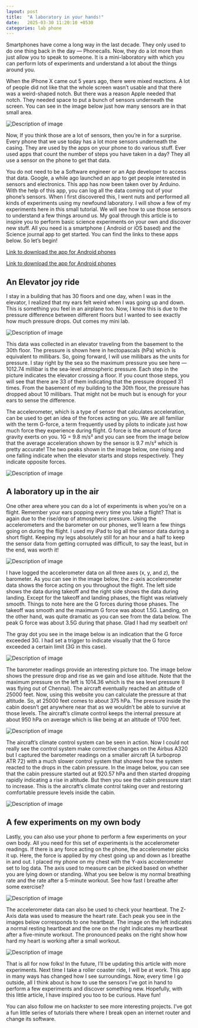 ```yaml
---
layout: post
title:  "A laboratory in your hands!"
date:   2025-03-30 11:20:10 +0530
categories: lab phone
---
```


Smartphones have come a long way in the last decade. They only used to do one 
thing back in the day — Phonecalls. Now, they do a lot more than just allow you 
to speak to someone. It is a mini-laboratory with which you can perform lots of 
experiments and understand a lot about the things around you.

When the iPhone X came out 5 years ago, there were mixed reactions. A lot of 
people did not like that the whole screen wasn’t usable and that there was a 
weird-shaped notch. But there was a reason Apple needed that notch. They needed 
space to put a bunch of sensors underneath the screen. You can see in the image 
below just how many sensors are in that small area.

![Description of image](/assets/images/lab/lab_1.webp)

Now, If you think those are a lot of sensors, then you’re in for a surprise. 
Every phone that we use today has a lot more sensors underneath the casing. 
They are used by the apps on your phone to do various stuff. Ever used apps that 
count the number of steps you have taken in a day? They all use a sensor on the 
phone to get that data.

You do not need to be a Software engineer or an App developer to access that 
data. Google, a while ago launched an app to get people interested in sensors 
and electronics. This app has now been taken over by Arduino. With the help of 
this app, you can log all the data coming out of your phone’s sensors. When I 
first discovered this, I went nuts and performed all kinds of experiments using 
my newfound laboratory. I will show a few of my experiments here in this small 
tutorial. We will see how to use those sensors to understand a few things around 
us. My goal through this article is to inspire you to perform basic science 
experiments on your own and discover new stuff. All you need is a smartphone (
Android or iOS based) and the Science journal app to get started. You can 
find the links to these apps below. So let’s begin!


<a href="https://play.google.com/store/apps/details?id=cc.arduino.sciencejournal&pli=1" target="_
blank" rel="noopener noreferrer">Link to download the app for Android phones</a> <br />

<a href="https://apps.apple.com/us/app/arduino-science-journal/id1518014927?mt=8" target="_
blank" rel="noopener noreferrer">Link to download the app for Android phones</a>

## An Elevator joy ride
I stay in a building that has 30 floors and one day, when I was in the elevator, 
I realized that my ears felt weird when I was going up and down. This is 
something you feel in an airplane too. Now, I know this is due to the pressure 
difference between different floors but I wanted to see exactly how much pressure 
drops. Out comes my mini lab.

![Description of image](/assets/images/lab/lab_2.webp)

This data was collected in an elevator traveling from the basement to the 30th 
floor. The pressure is shown here in hectopascals (hPa) which is equivalent to 
millibars. So, going forward, I will use millibars as the units for pressure. 
I stay right by the sea so the maximum pressure you see here — 1012.74 millibar 
is the sea-level atmospheric pressure. Each step in the picture indicates the 
elevator crossing a floor. If you count those steps, you will see that there are 
33 of them indicating that the pressure dropped 31 times. From the basement of 
my building to the 30th floor, the pressure has dropped about 10 millibars. That 
might not be much but is enough for your ears to sense the difference.

The accelerometer, which is a type of sensor that calculates acceleration, can 
be used to get an idea of the forces acting on you. We are all familiar with the 
term G-force, a term frequently used by pilots to indicate just how much force 
they experience during flight. G force is the amount of force gravity exerts on 
you. 1G = 9.8 m/s² and you can see from the image below that the average 
acceleration shown by the sensor is 9.7 m/s² which is pretty accurate! The two 
peaks shown in the image below, one rising and one falling indicate when the 
elevator starts and stops respectively. They indicate opposite forces.

![Description of image](/assets/images/lab/lab_3.webp)

## A laboratory up in the air
One other area where you can do a lot of experiments is when you’re on a flight. 
Remember your ears popping every time you take a flight? That is again due to 
the rise/drop of atmospheric pressure. Using the accelerometers and the barometer 
on our phones, we’ll learn a few things going on during the flight. I used my 
iPad to log all the sensor data during a short flight. Keeping my legs absolutely 
still for an hour and a half to keep the sensor data from getting corrupted was 
difficult, to say the least, but in the end, was worth it!

![Description of image](/assets/images/lab/lab_4.webp)

I have logged the accelerometer data on all three axes (x, y, and z), the 
barometer. As you can see in the image below, the z-axis accelerometer data shows 
the force acting on you throughout the flight. The left side shows the data 
during takeoff and the right side shows the data during landing. Except for the 
takeoff and landing phases, the flight was relatively smooth. Things to note 
here are the G forces during those phases. The takeoff was smooth and the maximum 
G force was about 1.5G. Landing, on the other hand, was quite dramatic as you can 
see from the data below. The peak G force was about 3.5G during that phase. Glad 
I had my seatbelt on!

The gray dot you see in the image below is an indication that the G force 
exceeded 3G. I had set a trigger to indicate visually that the G force exceeded 
a certain limit (3G in this case).

![Description of image](/assets/images/lab/lab_5.webp)

The barometer readings provide an interesting picture too. The image below shows 
the pressure drop and rise as we gain and lose altitude. Note that the maximum 
pressure on the left is 1014.36 which is the sea level pressure (I was flying 
out of Chennai). The aircraft eventually reached an altitude of 25000 feet. Now, 
using this website you can calculate the pressure at that altitude. So, at 25000 
feet comes to about 375 hPa. The pressure inside the cabin doesn’t get anywhere 
near that as we wouldn’t be able to survive at those levels. The aircraft’s 
climate control keeps the internal pressure at about 950 hPa on average which is 
like being at an altitude of 1700 feet.

![Description of image](/assets/images/lab/lab_6.webp)

The aircraft’s climate control system can be seen in action. Now I could not 
really see the control system make corrective changes on the Airbus A320 but I 
captured the barometer readings on a smaller aircraft (A turboprop ATR 72) with 
a much slower control system that showed how the system reacted to the drops in 
the cabin pressure. In the image below, you can see that the cabin pressure 
started out at 920.57 hPa and then started dropping rapidly indicating a rise 
in altitude. But then you see the cabin pressure start to increase. This is the 
aircraft’s climate control taking over and restoring comfortable pressure levels 
inside the cabin.

![Description of image](/assets/images/lab/lab_7.webp)

## A few experiments on my own body
Lastly, you can also use your phone to perform a few experiments on your own body. 
All you need for this set of experiments is the accelerometer readings. If there 
is any force acting on the phone, the accelerometer picks it up. Here, the force 
is applied by my chest going up and down as I breathe in and out. I placed my 
phone on my chest with the Y-axis accelerometer set to log data. The axis used 
to measure can be picked based on whether you are lying down or standing. What 
you see below is my normal breathing rate and the rate after a 5-minute workout. 
See how fast I breathe after some exercise?

![Description of image](/assets/images/lab/lab_8.webp)

The accelerometer data can also be used to check your heartbeat. The Z-Axis data 
was used to measure the heart rate. Each peak you see in the images below 
corresponds to one heartbeat. The image on the left indicates a normal resting 
heartbeat and the one on the right indicates my heartbeat after a five-minute 
workout. The pronounced peaks on the right show how hard my heart is working 
after a small workout.

![Description of image](/assets/images/lab/lab_9.webp)

That is all for now folks! In the future, I’ll be updating this article with 
more experiments. Next time I take a roller coaster ride, I will be at work. 
This app in many ways has changed how I see surroundings. Now, every time I go 
outside, all I think about is how to use the sensors I’ve got in hand to perform 
a few experiments and discover something new. Hopefully, with this little 
article, I have inspired you too to be curious. Have fun!

You can also follow me on hackster to see more interesting projects. I’ve got a 
fun little series of tutorials there where I break open an internet router and 
change its software.
